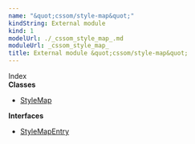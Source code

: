 ```yaml
---
name: "&quot;cssom/style-map&quot;"
kindString: External module
kind: 1
modelUrl: ./_cssom_style_map_.md
moduleUrl: _cssom_style_map_
title: External module &quot;cssom/style-map&quot;
---
```








<section >
<div class="lead pb-2">Index</div>
<section class="tsd-panel tsd-index-panel">
<div class="tsd-index-content">
<section class="tsd-index-section ">
<strong>Classes</strong>
<ul>
<li class="tsd-kind-class tsd-parent-kind-external-module"><a href="../_cssom_style_map_.stylemap/" class="tsd-kind-icon">Style<wbr>Map</a></li>
</ul>
</section>
<section class="tsd-index-section ">
<strong>Interfaces</strong>
<ul>
<li class="tsd-kind-interface tsd-parent-kind-external-module"><a href="../_cssom_style_map_.stylemapentry/" class="tsd-kind-icon">Style<wbr>Map<wbr>Entry</a></li>
</ul>
</section>
</div>
</section>
</section>
